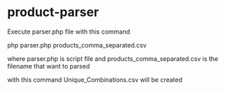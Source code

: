 # product-parser
Execute parser.php file with this command

php parser.php products_comma_separated.csv 

where parser.php is script file and products_comma_separated.csv is the filename that want to parsed

with this command Unique_Combinations.csv will be created 
